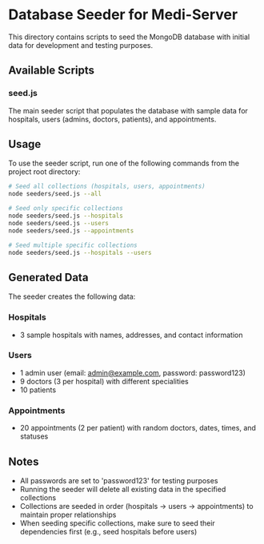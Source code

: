 # Database Seeder for Medi-Server

This directory contains scripts to seed the MongoDB database with initial data for development and testing purposes.

## Available Scripts

### seed.js

The main seeder script that populates the database with sample data for hospitals, users (admins, doctors, patients), and appointments.

## Usage

To use the seeder script, run one of the following commands from the project root directory:

```bash
# Seed all collections (hospitals, users, appointments)
node seeders/seed.js --all

# Seed only specific collections
node seeders/seed.js --hospitals
node seeders/seed.js --users
node seeders/seed.js --appointments

# Seed multiple specific collections
node seeders/seed.js --hospitals --users
```

## Generated Data

The seeder creates the following data:

### Hospitals
- 3 sample hospitals with names, addresses, and contact information

### Users
- 1 admin user (email: admin@example.com, password: password123)
- 9 doctors (3 per hospital) with different specialities
- 10 patients

### Appointments
- 20 appointments (2 per patient) with random doctors, dates, times, and statuses

## Notes

- All passwords are set to 'password123' for testing purposes
- Running the seeder will delete all existing data in the specified collections
- Collections are seeded in order (hospitals → users → appointments) to maintain proper relationships
- When seeding specific collections, make sure to seed their dependencies first (e.g., seed hospitals before users)